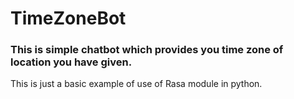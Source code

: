 # TimeZoneBot
### This is simple chatbot which provides you time zone of location you have given.
This is just a basic example of use of Rasa module in python.
